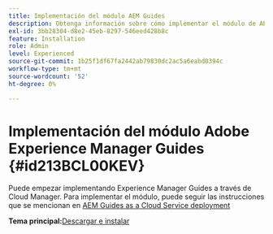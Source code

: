```yaml
---
title: Implementación del módulo AEM Guides
description: Obtenga información sobre cómo implementar el módulo de AEM Guides
exl-id: 3bb28304-d8e2-45eb-8297-546eed428b8c
feature: Installation
role: Admin
level: Experienced
source-git-commit: 1b25f1df67fa2442ab79830dc2ac5a6eabd0394c
workflow-type: tm+mt
source-wordcount: '52'
ht-degree: 0%

---
```


# Implementación del módulo Adobe Experience Manager Guides {#id213BCL00KEV}

Puede empezar implementando Experience Manager Guides a través de Cloud Manager. Para implementar el módulo, puede seguir las instrucciones que se mencionan en [AEM Guides as a Cloud Service deployment](../release-info/deploy-xml-on-aemaacs.md)



**Tema principal:**&#x200B;[ Descargar e instalar](download-install.md)
